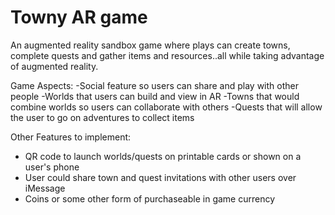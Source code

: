 # Towny AR game

An augmented reality sandbox game where plays can create towns, complete quests and gather items and resources..all while taking advantage of augmented reality.


Game Aspects:
-Social feature so users can share and play with other people
-Worlds that users can build and view in AR
-Towns that would combine worlds so users can collaborate with others
-Quests that will allow the user to go on adventures to collect items

Other Features to implement:
- QR code to launch worlds/quests on printable cards or shown on a user's phone 
- User could share town and quest invitations with other users over iMessage
- Coins or some other form of purchaseable in game currency
